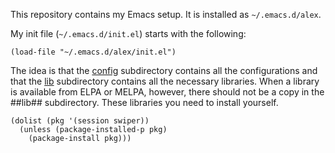 This repository contains my Emacs setup. It is installed as
`~/.emacs.d/alex`.

My init file (`~/.emacs.d/init.el`) starts with the following:

```
(load-file "~/.emacs.d/alex/init.el")
```

The idea is that the [config](config) subdirectory contains all the
configurations and that the [lib](lib) subdirectory contains all the
necessary libraries. When a library is available from ELPA or MELPA,
however, there should not be a copy in the ##lib## subdirectory. These
libraries you need to install yourself.

```
(dolist (pkg '(session swiper))
  (unless (package-installed-p pkg)
    (package-install pkg)))
```
